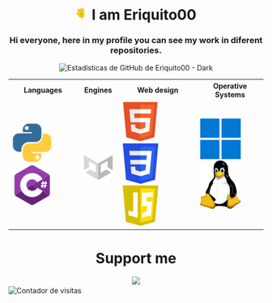 <body>
  <h1 align="center"> <img src="https://raw.githubusercontent.com/Eriquito00/Eriquito00/main/gif/perfil.gif" alt="Inicio"> I am Eriquito00 </h1>
  <h3 align="center"> Hi everyone, here in my profile you can see my work in diferent repositories.</h3>
 
  <div align="center">
    <a>
        <img src="https://github-readme-stats.vercel.app/api?username=Eriquito00&show_icons=true&icon=github&theme=dark" alt="Estadísticas de GitHub de Eriquito00 - Dark" width="400">
    </a>
  </div>

<table align="center">
  <tr>
    <th>Languages</th>
    <th>Engines</th>
    <th>Web design</th>
    <th>Operative Systems</th>
  </tr>
  <tr>
    <td>
      <img src="https://raw.githubusercontent.com/Eriquito00/Eriquito00/main/img/python.png" alt="Python">
      <img src="https://raw.githubusercontent.com/Eriquito00/Eriquito00/main/img/c-sharp.png" alt="C#">
    </td>
    <td>
      <img src="https://raw.githubusercontent.com/Eriquito00/Eriquito00/main/img/unity.png" alt="Unity">
    </td>
    <td>
      <img src="https://raw.githubusercontent.com/Eriquito00/Eriquito00/main/img/html.png" alt="HTML">
      <img src="https://raw.githubusercontent.com/Eriquito00/Eriquito00/main/img/css.png" alt="CSS">
      <img src="https://raw.githubusercontent.com/Eriquito00/Eriquito00/main/img/js.png" alt="JS">
    </td>
    <td>
      <img src="https://raw.githubusercontent.com/Eriquito00/Eriquito00/main/img/windows.png" alt="Windows">
      <img src="https://raw.githubusercontent.com/Eriquito00/Eriquito00/main/img/linux.png" alt="Linux">
    </td>
  </tr>
</table>

<h1 align="center">Support me</h1>
<div align="center">
  <a href="https://www.buymeacoffee.com/Eriquito00">
    <img src="https://img.buymeacoffee.com/button-api/?text=Buy me a coffee&emoji=☕&slug=Eriquito00&button_colour=5F7FFF&font_colour=ffffff&font_family=Poppins&outline_colour=000000&coffee_colour=FFDD00" width="300">
  </a>
</div>
<img src="https://komarev.com/ghpvc/?username=Eriquito00&color=blue" alt="Contador de visitas">
</body>
